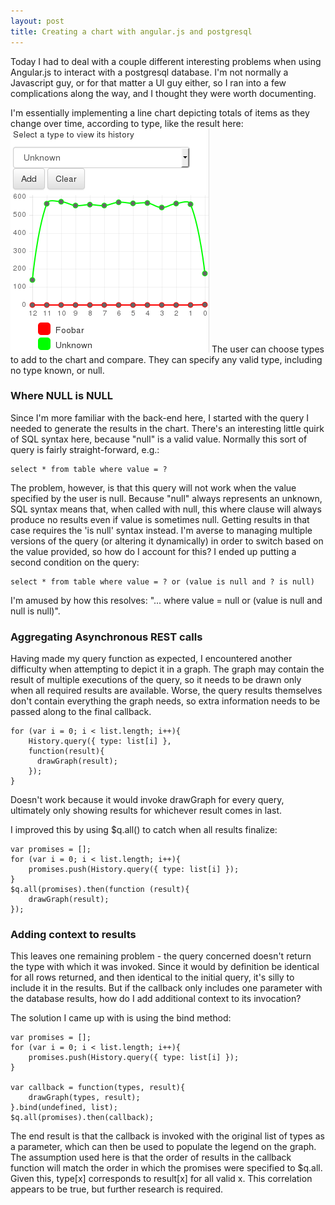 ```yaml
---
layout: post
title: Creating a chart with angular.js and postgresql
---
```


Today I had to deal with a couple different interesting problems when using Angular.js to interact with a postgresql database. I'm not normally a Javascript guy, or for that matter a UI guy either, so I ran into a few complications along the way, and I thought they were worth documenting.

I'm essentially implementing a line chart depicting totals of items as they change over time, according to type, like the result here:
![Image of Yaktocat](/assets/data/images/historychart.png)
The user can choose types to add to the chart and compare. They can specify any valid type, including no type known, or null.

### Where NULL is NULL
Since I'm more familiar with the back-end here, I started with the query I needed to generate the results in the chart. There's an interesting little quirk of SQL syntax here, because "null" is a valid value. Normally this sort of query is fairly straight-forward, e.g.:

```
select * from table where value = ?
```

The problem, however, is that this query will not work when the value specified by the user is null. Because "null" always represents an unknown, SQL syntax means that, when called with null, this where clause will always produce no results even if value is sometimes null. Getting results in that case requires the 'is null' syntax instead. I'm averse to managing multiple versions of the query (or altering it dynamically) in order to switch based on the value provided, so how do I account for this? I ended up putting a second condition on the query:

```
select * from table where value = ? or (value is null and ? is null)
```

I'm amused by how this resolves: "... where value = null or (value is null and null is null)".

### Aggregating Asynchronous REST calls
Having made my query function as expected, I encountered another difficulty when attempting to depict it in a graph. The graph may contain the result of multiple executions of the query, so it needs to be drawn only when all required results are available. Worse, the query results themselves don't contain everything the graph needs, so extra information needs to be passed along to the final callback.

```
for (var i = 0; i < list.length; i++){
	History.query({ type: list[i] },
	function(result){
	  drawGraph(result);
	});
}
```

Doesn't work because it would invoke drawGraph for every query, ultimately only showing results for whichever result comes in last.

I improved this by using $q.all() to catch when all results finalize:

```
var promises = [];
for (var i = 0; i < list.length; i++){
	promises.push(History.query({ type: list[i] });
}
$q.all(promises).then(function (result){
	drawGraph(result);
});
```

### Adding context to results
This leaves one remaining problem - the query concerned doesn't return the type with which it was invoked. Since it would by definition be identical for all rows returned, and then identical to the initial query, it's silly to include it in the results. But if the callback only includes one parameter with the database results, how do I add additional context to its invocation?

The solution I came up with is using the bind method:

```
var promises = [];
for (var i = 0; i < list.length; i++){
	promises.push(History.query({ type: list[i] });
}

var callback = function(types, result){
	drawGraph(types, result);
}.bind(undefined, list);
$q.all(promises).then(callback);
```

The end result is that the callback is invoked with the original list of types as a parameter, which can then be used to populate the legend on the graph. The assumption used here is that the order of results in the callback function will match the order in which the promises were specified to $q.all. Given this, type[x] corresponds to result[x] for all valid x. This correlation appears to be true, but further research is required.

